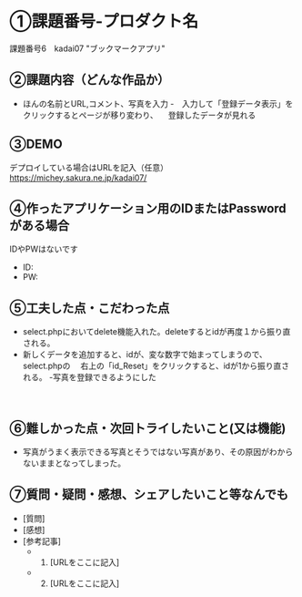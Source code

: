 # ①課題番号-プロダクト名

課題番号6　kadai07 "ブックマークアプリ"

## ②課題内容（どんな作品か）
- ほんの名前とURL,コメント、写真を入力
-　入力して「登録データ表示」をクリックするとページが移り変わり、
　登録したデータが見れる

## ③DEMO

デプロイしている場合はURLを記入（任意）
https://michey.sakura.ne.jp/kadai07/

## ④作ったアプリケーション用のIDまたはPasswordがある場合
IDやPWはないです
- ID: 
- PW: 

## ⑤工夫した点・こだわった点
- select.phpにおいてdelete機能入れた。deleteするとidが再度１から振り直される。
- 新しくデータを追加すると、idが、変な数字で始まってしまうので、select.phpの
　右上の「id_Reset」をクリックすると、idが1から振り直される。
-写真を登録できるようにした

　
## ⑥難しかった点・次回トライしたいこと(又は機能)
- 写真がうまく表示できる写真とそうではない写真があり、その原因がわからないままとなってしまった。
  
## ⑦質問・疑問・感想、シェアしたいこと等なんでも

- [質問]
- [感想]
- [参考記事]
  - 1. [URLをここに記入]
  - 2. [URLをここに記入]
